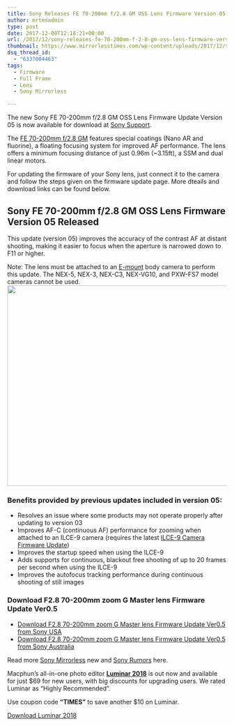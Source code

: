 ```yaml
---
title: Sony Releases FE 70-200mm f/2.8 GM OSS Lens Firmware Version 05
author: mrtmsadmin
type: post
date: 2017-12-08T12:18:21+00:00
url: /2017/12/sony-releases-fe-70-200mm-f-2-8-gm-oss-lens-firmware-version-05/
thumbnail: https://www.mirrorlesstimes.com/wp-content/uploads/2017/12/sony-fe-70-200mm-f2-8-gm-lens-firmware-update.jpg
dsq_thread_id:
  - "6337004463"
tags:
  - Firmware
  - Full Frame
  - Lens
  - Sony Mirrorless

---
```

The new Sony FE 70-200mm f/2.8 GM OSS Lens Firmware Update Version 05 is now available for download at <a class="ext-link" title="" href="https://esupport.sony.com/US/p/swu-download.pl?mdl=ILCE9&upd_id=11360&os_group_id=3" target="_blank" rel="external nofollow noopener">Sony Support</a>.

The <a href="https://aax-us-east.amazon-adsystem.com/x/c/Qnk2v1aDWlOc-p2Fnu-Uq5cAAAFgNgqIbAEAAAFKAUpGs-Y/https://assoc-redirect.amazon.com/g/r/https://www.amazon.com/Sony-70-200mm-2-8-22-Fixed-SEL70200GM/dp/B01IDQEQ34/ref=as_at?creativeASIN=B01IDQEQ34&linkCode=w61&imprToken=qgroS1Uu0tNV5IIOXMQq-A&slotNum=1&tag=daicamnew-20" target="_blank" rel="nofollow noopener" data-amzn-asin="B01IDQEQ34">FE 70-200mm f/2.8 GM</a> features special coatings (Nano AR and fluorine), a floating focusing system for improved AF performance. The lens offers a minimum focusing distance of just 0.96m (~3.15ft), a SSM and dual linear motors.

For updating the firmware of your Sony lens, just connect it to the camera and follow the steps given on the firmware update page. More dteails and download links can be found below.<!--more-->

## Sony FE 70-200mm f/2.8 GM OSS Lens Firmware Version 05 Released

This update (version 05) improves the accuracy of the contrast AF at distant shooting, making it easier to focus when the aperture is narrowed down to F11 or higher.

<div class="notice">
  <span class="note_bold">Note:</span> The lens must be attached to an <a href="https://www.dailycameranews.com/2017/03/best-sony-full-frame-e-mount-lenses/" target="_blank" rel="noopener">E-mount</a> body camera to perform this update. The NEX-5, NEX-3, NEX-C3, NEX-VG10, and PXW-FS7 model cameras cannot be used.
</div>

<div>
</div>

<div>
  <a href="https://i2.wp.com/www.mirrorlesstimes.com/wp-content/uploads/2017/12/sony-fe-70-200mm-f2-8-gm-lens-firmware-update.jpg?ssl=1"><img class="aligncenter size-full wp-image-1520" src="https://i2.wp.com/www.mirrorlesstimes.com/wp-content/uploads/2017/12/sony-fe-70-200mm-f2-8-gm-lens-firmware-update.jpg?resize=600%2C460&#038;ssl=1" alt="" width="600" height="460" srcset="https://i2.wp.com/www.mirrorlesstimes.com/wp-content/uploads/2017/12/sony-fe-70-200mm-f2-8-gm-lens-firmware-update.jpg?w=1000&ssl=1 1000w, https://i2.wp.com/www.mirrorlesstimes.com/wp-content/uploads/2017/12/sony-fe-70-200mm-f2-8-gm-lens-firmware-update.jpg?resize=392%2C300&ssl=1 392w, https://i2.wp.com/www.mirrorlesstimes.com/wp-content/uploads/2017/12/sony-fe-70-200mm-f2-8-gm-lens-firmware-update.jpg?resize=768%2C588&ssl=1 768w, https://i2.wp.com/www.mirrorlesstimes.com/wp-content/uploads/2017/12/sony-fe-70-200mm-f2-8-gm-lens-firmware-update.jpg?resize=970%2C743&ssl=1 970w" sizes="(max-width: 600px) 100vw, 600px" data-recalc-dims="1" /></a>
</div>

<div>
</div>

### Benefits provided by previous updates included in version 05:

  * Resolves an issue where some products may not operate properly after updating to version 03
  * Improves AF-C (continuous AF) performance for zooming when attached to an ILCE-9 camera (requires the latest [ILCE-9 Camera Firmware Update][1])
  * Improves the startup speed when using the ILCE-9
  * Adds supports for continuous, blackout free shooting of up to 20 frames per second when using the ILCE-9
  * Improves the autofocus tracking performance during continuous shooting of still images

### **Download F2.8 70-200mm zoom G Master lens Firmware Update Ver0.5**

  * <a title="Download F2.8 70-200mm zoom G Master lens Firmware Update Ver0.3" href="https://esupport.sony.com/US/p/model-home.pl?mdl=SEL70200GM&LOC=3#/downloadTab" target="_blank" rel="noopener">Download F2.8 70-200mm zoom G Master lens Firmware Update Ver0.5 from Sony USA</a>
  * <a title="Download F2.8 70-200mm zoom G Master lens Firmware Update Ver0.3" href="http://www.sony.com.au/electronics/support/lenses-e-mount-lenses/sel70200gm" target="“_blank”">Download F2.8 70-200mm zoom G Master lens Firmware Update Ver0.5 from Sony Australia</a>

Read more <a href="https://www.mirrorlesstimes.com/tags/sony-mirrorless/" target="_blank" rel="noopener">Sony Mirrorless</a> new and <a href="https://www.dailycameranews.com/tag/sony-rumors/" target="_blank" rel="noopener">Sony Rumors</a> here.

<div class="well">
  <p>
    Macphun’s all-in-one photo editor <strong><a href="https://macphun.evyy.net/c/1130509/185399/3255?u=https%3A%2F%2Fmacphun.com%2Fluminar" target="_blank" rel="noopener">Luminar 2018</a></strong> is out now and available for just $69 for new users, with big discounts for upgrading users. We rated Luminar as “Highly Recommended”.
  </p>
  
  <p>
    Use coupon code <strong>“TIMES”</strong> to save another $10 on Luminar.
  </p>
  
  <p>
    <a class="btn btn-primary btn-lg btn-block btn-danger" title="Buy Luminar 2018" role="button" href="https://macphun.evyy.net/c/1130509/185399/3255?u=https%3A%2F%2Fmacphun.com%2Fluminar" target="_blank" rel="noopener">Download Luminar 2018</a>
  </p>
</div>

 [1]: https://esupport.sony.com/model/ILCE9/DRIVER/US/EN